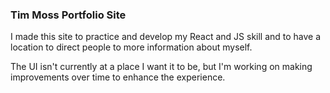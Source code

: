 ### Tim Moss Portfolio Site

I made this site to practice and develop my React and JS skill and to have a location to direct people to more information about myself.

The UI isn't currently at a place I want it to be, but I'm working on making improvements over time to enhance the experience.
